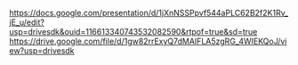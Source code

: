 https://docs.google.com/presentation/d/1jXnNSSPpvf544aPLC62B2f2K1Rv_jE_u/edit?usp=drivesdk&ouid=116613340743532082590&rtpof=true&sd=true
https://drive.google.com/file/d/1gw82rrExyQ7dMAIFLA5zgRG_4WIEKQoJ/view?usp=drivesdk
